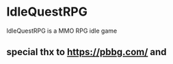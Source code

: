 # IdleQuestRPG
  IdleQuestRPG is a MMO RPG idle game
  
  ## special thx to https://pbbg.com/ and
  
